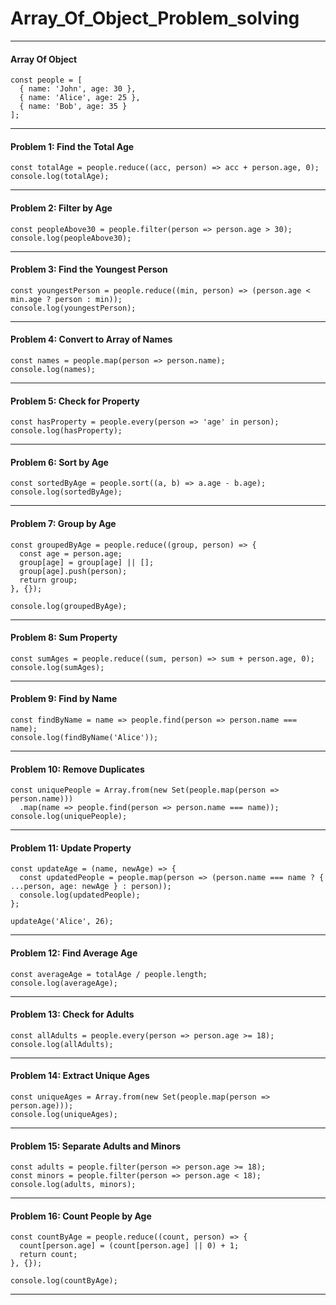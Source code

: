 # Array_Of_Object_Problem_solving
---
#### Array Of Object
```
const people = [
  { name: 'John', age: 30 },
  { name: 'Alice', age: 25 },
  { name: 'Bob', age: 35 }
];
```
---
#### Problem 1: Find the Total Age
```
const totalAge = people.reduce((acc, person) => acc + person.age, 0);
console.log(totalAge); 
```
---
#### Problem 2: Filter by Age
```
const peopleAbove30 = people.filter(person => person.age > 30);
console.log(peopleAbove30);
```
---
#### Problem 3: Find the Youngest Person
```
const youngestPerson = people.reduce((min, person) => (person.age < min.age ? person : min));
console.log(youngestPerson);
```
---
#### Problem 4: Convert to Array of Names
```
const names = people.map(person => person.name);
console.log(names);
```
---
#### Problem 5: Check for Property
```
const hasProperty = people.every(person => 'age' in person);
console.log(hasProperty);
```
---
#### Problem 6: Sort by Age
```
const sortedByAge = people.sort((a, b) => a.age - b.age);
console.log(sortedByAge);
```
---
#### Problem 7: Group by Age
```
const groupedByAge = people.reduce((group, person) => {
  const age = person.age;
  group[age] = group[age] || [];
  group[age].push(person);
  return group;
}, {});

console.log(groupedByAge);
```
---
#### Problem 8: Sum Property
```
const sumAges = people.reduce((sum, person) => sum + person.age, 0);
console.log(sumAges);
```
---
#### Problem 9: Find by Name
```
const findByName = name => people.find(person => person.name === name);
console.log(findByName('Alice'));
```
---
#### Problem 10: Remove Duplicates
```
const uniquePeople = Array.from(new Set(people.map(person => person.name)))
  .map(name => people.find(person => person.name === name));
console.log(uniquePeople);
```
---
#### Problem 11: Update Property
```
const updateAge = (name, newAge) => {
  const updatedPeople = people.map(person => (person.name === name ? { ...person, age: newAge } : person));
  console.log(updatedPeople);
};

updateAge('Alice', 26);
```
---
#### Problem 12: Find Average Age
```
const averageAge = totalAge / people.length;
console.log(averageAge);
```
----
#### Problem 13: Check for Adults
```
const allAdults = people.every(person => person.age >= 18);
console.log(allAdults);
```
---
#### Problem 14: Extract Unique Ages
```
const uniqueAges = Array.from(new Set(people.map(person => person.age)));
console.log(uniqueAges);
```
---
#### Problem 15: Separate Adults and Minors
```
const adults = people.filter(person => person.age >= 18);
const minors = people.filter(person => person.age < 18);
console.log(adults, minors);
```
---
#### Problem 16: Count People by Age
```
const countByAge = people.reduce((count, person) => {
  count[person.age] = (count[person.age] || 0) + 1;
  return count;
}, {});

console.log(countByAge);
```
---

